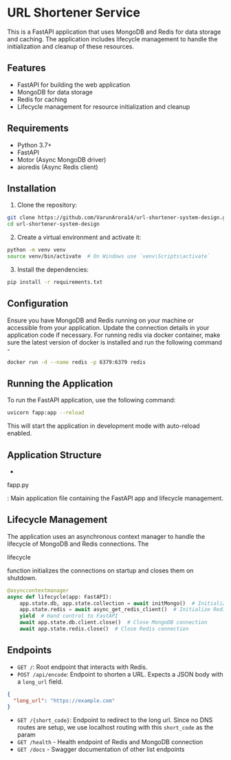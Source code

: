 # URL Shortener Service

This is a FastAPI application that uses MongoDB and Redis for data storage and caching. The application includes lifecycle management to handle the initialization and cleanup of these resources.

## Features

- FastAPI for building the web application
- MongoDB for data storage
- Redis for caching
- Lifecycle management for resource initialization and cleanup

## Requirements

- Python 3.7+
- FastAPI
- Motor (Async MongoDB driver)
- aioredis (Async Redis client)

## Installation

1. Clone the repository:

```bash
git clone https://github.com/VarunArora14/url-shortener-system-design.git
cd url-shortener-system-design
```

2. Create a virtual environment and activate it:

```bash
python -m venv venv
source venv/bin/activate  # On Windows use `venv\Scripts\activate`
```

3. Install the dependencies:

```bash
pip install -r requirements.txt
```

## Configuration

Ensure you have MongoDB and Redis running on your machine or accessible from your application. Update the connection details in your application code if necessary. For running redis via docker container, make sure the latest version of docker is installed and run the following command -

```bash
docker run -d --name redis -p 6379:6379 redis
```

## Running the Application

To run the FastAPI application, use the following command:

```bash
uvicorn fapp:app --reload
```

This will start the application in development mode with auto-reload enabled.

## Application Structure

-

fapp.py

: Main application file containing the FastAPI app and lifecycle management.

## Lifecycle Management

The application uses an asynchronous context manager to handle the lifecycle of MongoDB and Redis connections. The

lifecycle

function initializes the connections on startup and closes them on shutdown.

```python
@asynccontextmanager
async def lifecycle(app: FastAPI):
    app.state.db, app.state.collection = await initMongo()  # Initialize MongoDB
    app.state.redis = await async_get_redis_client()  # Initialize Redis
    yield  # Hand control to FastAPI
    await app.state.db.client.close()  # Close MongoDB connection
    await app.state.redis.close()  # Close Redis connection
```

## Endpoints

- `GET /`: Root endpoint that interacts with Redis.
- `POST /api/encode`: Endpoint to shorten a URL. Expects a JSON body with a `long_url` field.

```json
{
  "long_url": "https://example.com"
}
```

- `GET /{short_code}`: Endpoint to redirect to the long url. Since no DNS routes are setup, we use localhost routing with this `short_code` as the param
- `GET /health` - Health endpoint of Redis and MongoDB connection
- `GET /docs` - Swagger documentation of other list endpoints
